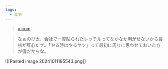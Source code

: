 ```yaml
---
tags:
  - 仕事
---
```

>[x.com](https://x.com/iiGIANT/status/1844155295003705649)

>なぁのび太、会社で一度貼られたレッテルってなかなか剥がせないから最初が肝心だぜ。「やる時はやるヤツ」って最初に周りに思わせておいた方が得だからな。

![[Pasted image 20241011185543.png]]